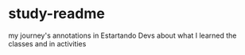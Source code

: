 # study-readme
my journey's annotations in Estartando Devs about what I learned the classes and in activities
